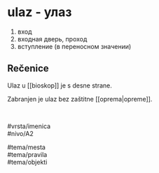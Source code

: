 # ulaz - улаз

1. вход  
2. входная дверь, проход  
3. вступление (в переносном значении)

## Rečenice

Ulaz u [[bioskop]] je s desne strane.

Zabranjen je ulaz bez zaštitne [[oprema|opreme]].

<br>

#vrsta/imenica  
#nivo/A2  

#tema/mesta  
#tema/pravila  
#tema/objekti  
